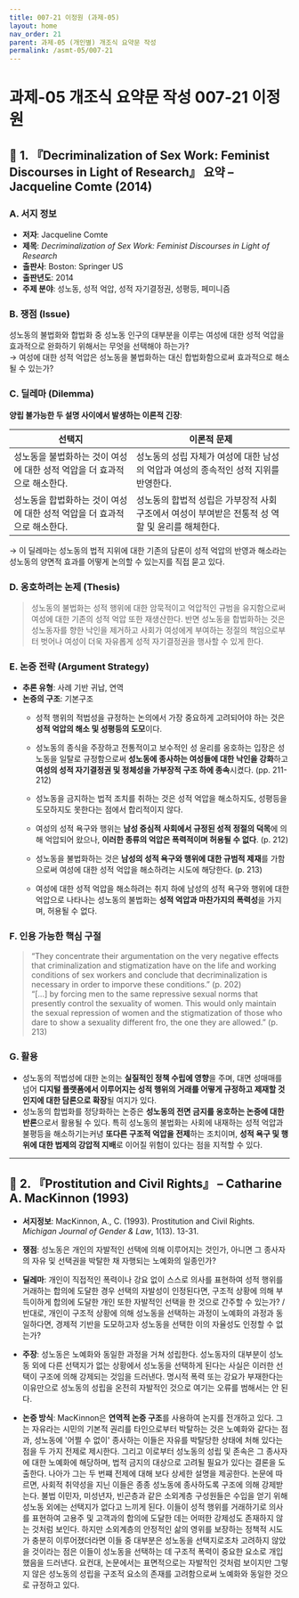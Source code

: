 ```yaml
---
title: 007-21 이정원 (과제-05)
layout: home
nav_order: 21
parent: 과제-05 (개인별) 개조식 요약문 작성
permalink: /asmt-05/007-21
---
```


# 과제-05 개조식 요약문 작성 007-21 이정원 

## 📘 1. 『Decriminalization of Sex Work: Feminist Discourses in Light of Research』 요약 – Jacqueline Comte (2014)

### A. 서지 정보  
- **저자**: Jacqueline Comte
- **제목**: *Decriminalization of Sex Work: Feminist Discourses in Light of Research*
- **출판사**: Boston: Springer US
- **출판년도**: 2014
- **주제 분야**: 성노동, 성적 억압, 성적 자기결정권, 성평등, 페미니즘


### B. 쟁점 (Issue)  
성노동의 불법화와 합법화 중 성노동 인구의 대부분을 이루는 여성에 대한 성적 억압을 효과적으로 완화하기 위해서는 무엇을 선택해야 하는가?  
→ 여성에 대한 성적 억압은 성노동을 불법화하는 대신 합법화함으로써 효과적으로 해소될 수 있는가?


### C. 딜레마 (Dilemma)  
**양립 불가능한 두 설명 사이에서 발생하는 이론적 긴장**:

| 선택지 | 이론적 문제 |
|--------|-------------|
| 성노동을 불법화하는 것이 여성에 대한 성적 억압을 더 효과적으로 해소한다. | 성노동의 성립 자체가 여성에 대한 남성의 억압과 여성의 종속적인 성적 지위를 반영한다. |
| 성노동을 합법화하는 것이 여성에 대한 성적 억압을 더 효과적으로 해소한다. | 성노동의 합법적 성립은 가부장적 사회 구조에서 여성이 부여받은 전통적 성 역할 및 윤리를 해체한다. |

→ 이 딜레마는 성노동의 법적 지위에 대한 기존의 담론이 성적 억압의 반영과 해소라는 성노동의 양면적 효과를 어떻게 논의할 수 있는지를 직접 묻고 있다.


### D. 옹호하려는 논제 (Thesis)  
> 성노동의 불법화는 성적 행위에 대한 암묵적이고 억압적인 규범을 유지함으로써 여성에 대한 기존의 성적 억압 또한 재생산한다. 반면 성노동을 합법화하는 것은 성노동자를 향한 낙인을 제거하고 사회가 여성에게 부여하는 정절의 책임으로부터 벗어나 여성이 더욱 자유롭게 성적 자기결정권을 행사할 수 있게 한다.

### E. 논증 전략 (Argument Strategy)  
- **추론 유형**: 사례 기반 귀납, 연역  
- **논증의 구조**:
  기본구조
  - 성적 행위의 적법성을 규정하는 논의에서 가장 중요하게 고려되어야 하는 것은 **성적 억압의 해소 및 성평등의 도모**이다.
  - 성노동의 종식을 주장하고 전통적이고 보수적인 성 윤리를 옹호하는 입장은 성노동을 일탈로 규정함으로써 **성노동에 종사하는 여성들에 대한 낙인을 강화**하고 **여성의 성적 자기결정권 및 정체성을 가부장적 구조 하에 종속**시켰다. (pp. 211-212)     
  - 성노동을 금지하는 법적 조치를 취하는 것은 성적 억압을 해소하지도, 성평등을 도모하지도 못한다는 점에서 합리적이지 않다.

  - 여성의 성적 욕구와 행위는 **남성 중심적 사회에서 규정된 성적 정절의 덕목**에 의해 억압되어 왔으나, **이러한 종류의 억압은 폭력적이며 허용될 수 없다**. (p. 212)
  - 성노동을 불법화하는 것은 **남성의 성적 욕구와 행위에 대한 규범적 제재**를 가함으로써 여성에 대한 성적 억압을 해소하려는 시도에 해당한다. (p. 213)
  - 여성에 대한 성적 억압을 해소하려는 취지 하에 남성의 성적 욕구와 행위에 대한 억압으로 나타나는 성노동의 불법화는 **성적 억압과 마찬가지의 폭력성**을 가지며, 허용될 수 없다.


### F. 인용 가능한 핵심 구절
> “They concentrate their argumentation on the very negative effects that criminalization and stigmatization have on the life and working conditions of sex workers and conclude that decriminalization is necessary in order to imporve these conditions.” (p. 202)  
> “[...] by forcing men to the same repressive sexual norms that presently control the sexuality of women. This would only maintain the sexual repression of women and the stigmatization of those who dare to show a sexuality different fro, the one they are allowed.” (p. 213)


### G. 활용
- 성노동의 적법성에 대한 논의는 **실질적인 정책 수립에 영향**을 주며, 대면 성매매를 넘어 **디지털 플랫폼에서 이루어지는 성적 행위의 거래를 어떻게 규정하고 제재할 것인지에 대한 담론으로 확장**될 여지가 있다.
- 성노동의 합법화를 정당화하는 논증은 **성노동의 전면 금지를 옹호하는 논증에 대한 반론**으로서 활용될 수 있다. 특히 성노동의 불법화는 사회에 내재하는 성적 억압과 불평등을 해소하기는커녕 **또다른 구조적 억압을 전제**하는 조치이며, **성적 욕구 및 행위에 대한 법제의 강압적 지배**로 이어질 위험이 있다는 점을 지적할 수 있다.

---

## 📘 2. 『Prostitution and Civil Rights』 – Catharine A. MacKinnon (1993)

- **서지정보**: MacKinnon, A., C. (1993). Prostitution and Civil Rights. *Michigan Journal of Gender & Law*, 1(13). 13-31.

- **쟁점**: 성노동은 개인의 자발적인 선택에 의해 이루어지는 것인가, 아니면 그 종사자의 자유 및 선택권을 박탈한 채 자행되는 노예화의 일종인가?  
- **딜레마**: 개인이 직접적인 폭력이나 강요 없이 스스로 의사를 표현하여 성적 행위를 거래하는 합의에 도달한 경우 선택의 자발성이 인정된다면, 구조적 상황에 의해 부득이하게 합의에 도달한 개인 또한 자발적인 선택을 한 것으로 간주할 수 있는가? / 반대로, 개인이 구조적 상황에 의해 성노동을 선택하는 과정이 노예화의 과정과 동일하다면, 경제적 기반을 도모하고자 성노동을 선택한 이의 자율성도 인정할 수 없는가?
- **주장**: 성노동은 노예화와 동일한 과정을 거쳐 성립한다. 성노동자의 대부분이 성노동 외에 다른 선택지가 없는 상황에서 성노동을 선택하게 된다는 사실은 이러한 선택이 구조에 의해 강제되는 것임을 드러낸다. 명시적 폭력 또는 강요가 부재한다는 이유만으로 성노동의 성립을 온전히 자발적인 것으로 여기는 오류를 범해서는 안 된다.  
- **논증 방식**: MacKinnon은  **연역적 논증 구조**를 사용하여 논지를 전개하고 있다. 그는 자유라는 시민의 기본적 권리를 타인으로부터 박탈하는 것은 노예화와 같다는 점과, 성노동에 '어쩔 수 없이' 종사하는 이들은 자유를 박탈당한 상태에 처해 있다는 점을 두 가지 전제로 제시한다. 그리고 이로부터 성노동의 성립 및 존속은 그 종사자에 대한 노예화에 해당하며, 법적 금지의 대상으로 고려될 필요가 있다는 결론을 도출한다. 나아가 그는 두 번쨰 전제에 대해 보다 상세한 설명을 제공한다. 논문에 따르면, 사회적 취약성을 지닌 이들은 종종 성노동에 종사하도록 구조에 의해 강제받는다. 불법 이민자, 미성년자, 빈곤층과 같은 소외계층 구성원들은 수입을 얻기 위해 성노동 외에는 선택지가 없다고 느끼게 된다. 이들이 성적 행위를 거래하기로 의사를 표현하여 고용주 및 고객과의 합의에 도달한 데는 어떠한 강제성도 존재하지 않는 것처럼 보인다. 하지만 소외계층의 안정적인 삶의 영위를 보장하는 정책적 시도가 충분히 이루어졌더라면 이들 중 대부분은 성노동을 선택지로조차 고려하지 않았을 것이라는 점은 이들이 성노동을 선택하는 데 구조적 폭력이 중요한 요소로 개입했음을 드러낸다. 요컨대, 논문에서는 표면적으로는 자발적인 것처럼 보이지만 그렇지 않은 성노동의 성립을 구조적 요소의 존재를 고려함으로써 노예화와 동일한 것으로 규정하고 있다. 
